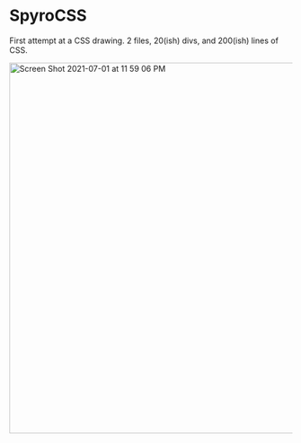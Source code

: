 # SpyroCSS

First attempt at a CSS drawing. 2 files, 20(ish) divs, and 200(ish) lines of CSS.

<img width="555" height="660" alt="Screen Shot 2021-07-01 at 11 59 06 PM" src="https://user-images.githubusercontent.com/7200244/124223226-50969d00-dad1-11eb-9b06-09988d1b5b0b.png">
